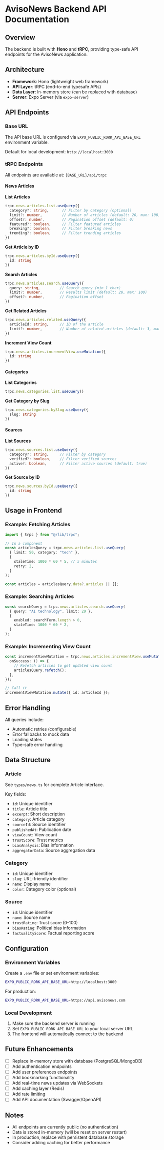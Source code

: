 # AvisoNews Backend API Documentation

## Overview

The backend is built with **Hono** and **tRPC**, providing type-safe API endpoints for the AvisoNews application.

## Architecture

- **Framework**: Hono (lightweight web framework)
- **API Layer**: tRPC (end-to-end typesafe APIs)
- **Data Layer**: In-memory store (can be replaced with database)
- **Server**: Expo Server (via `expo-server`)

## API Endpoints

### Base URL
The API base URL is configured via `EXPO_PUBLIC_RORK_API_BASE_URL` environment variable.

Default for local development: `http://localhost:3000`

### tRPC Endpoints

All endpoints are available at: `{BASE_URL}/api/trpc`

#### News Articles

**List Articles**
```typescript
trpc.news.articles.list.useQuery({
  category?: string,      // Filter by category (optional)
  limit?: number,         // Number of articles (default: 20, max: 100)
  offset?: number,        // Pagination offset (default: 0)
  featured?: boolean,     // Filter featured articles
  breaking?: boolean,     // Filter breaking news
  trending?: boolean,     // Filter trending articles
})
```

**Get Article by ID**
```typescript
trpc.news.articles.byId.useQuery({
  id: string
})
```

**Search Articles**
```typescript
trpc.news.articles.search.useQuery({
  query: string,         // Search query (min 1 char)
  limit?: number,        // Results limit (default: 20, max: 100)
  offset?: number,       // Pagination offset
})
```

**Get Related Articles**
```typescript
trpc.news.articles.related.useQuery({
  articleId: string,     // ID of the article
  limit?: number,        // Number of related articles (default: 3, max: 10)
})
```

**Increment View Count**
```typescript
trpc.news.articles.incrementView.useMutation({
  id: string
})
```

#### Categories

**List Categories**
```typescript
trpc.news.categories.list.useQuery()
```

**Get Category by Slug**
```typescript
trpc.news.categories.bySlug.useQuery({
  slug: string
})
```

#### Sources

**List Sources**
```typescript
trpc.news.sources.list.useQuery({
  category?: string,     // Filter by category
  verified?: boolean,    // Filter verified sources
  active?: boolean,      // Filter active sources (default: true)
})
```

**Get Source by ID**
```typescript
trpc.news.sources.byId.useQuery({
  id: string
})
```

## Usage in Frontend

### Example: Fetching Articles

```typescript
import { trpc } from "@/lib/trpc";

// In a component
const articlesQuery = trpc.news.articles.list.useQuery(
  { limit: 50, category: "tech" },
  {
    staleTime: 1000 * 60 * 5, // 5 minutes
    retry: 2,
  }
);

const articles = articlesQuery.data?.articles || [];
```

### Example: Searching Articles

```typescript
const searchQuery = trpc.news.articles.search.useQuery(
  { query: "AI technology", limit: 20 },
  {
    enabled: searchTerm.length > 0,
    staleTime: 1000 * 60 * 2,
  }
);
```

### Example: Incrementing View Count

```typescript
const incrementViewMutation = trpc.news.articles.incrementView.useMutation({
  onSuccess: () => {
    // Refetch articles to get updated view count
    articlesQuery.refetch();
  },
});

// Call it
incrementViewMutation.mutate({ id: articleId });
```

## Error Handling

All queries include:
- Automatic retries (configurable)
- Error fallbacks to mock data
- Loading states
- Type-safe error handling

## Data Structure

### Article
See `types/news.ts` for complete Article interface.

Key fields:
- `id`: Unique identifier
- `title`: Article title
- `excerpt`: Short description
- `category`: Article category
- `sourceId`: Source identifier
- `publishedAt`: Publication date
- `viewCount`: View count
- `trustScore`: Trust metrics
- `biasAnalysis`: Bias information
- `aggregatorData`: Source aggregation data

### Category
- `id`: Unique identifier
- `slug`: URL-friendly identifier
- `name`: Display name
- `color`: Category color (optional)

### Source
- `id`: Unique identifier
- `name`: Source name
- `trustRating`: Trust score (0-100)
- `biasRating`: Political bias information
- `factualityScore`: Factual reporting score

## Configuration

### Environment Variables

Create a `.env` file or set environment variables:

```bash
EXPO_PUBLIC_RORK_API_BASE_URL=http://localhost:3000
```

For production:
```bash
EXPO_PUBLIC_RORK_API_BASE_URL=https://api.avisonews.com
```

### Local Development

1. Make sure the backend server is running
2. Set `EXPO_PUBLIC_RORK_API_BASE_URL` to your local server URL
3. The frontend will automatically connect to the backend

## Future Enhancements

- [ ] Replace in-memory store with database (PostgreSQL/MongoDB)
- [ ] Add authentication endpoints
- [ ] Add user preferences endpoints
- [ ] Add bookmarking functionality
- [ ] Add real-time news updates via WebSockets
- [ ] Add caching layer (Redis)
- [ ] Add rate limiting
- [ ] Add API documentation (Swagger/OpenAPI)

## Notes

- All endpoints are currently public (no authentication)
- Data is stored in-memory (will be reset on server restart)
- In production, replace with persistent database storage
- Consider adding caching for better performance

